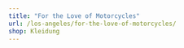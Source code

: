 ```yaml
---
title: "For the Love of Motorcycles"
url: /los-angeles/for-the-love-of-motorcycles/
shop: Kleidung
---
```

